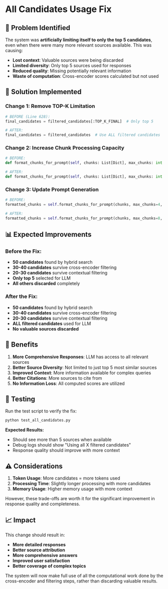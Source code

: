 # All Candidates Usage Fix

## 🎯 **Problem Identified**

The system was **artificially limiting itself to only the top 5 candidates**, even when there were many more relevant sources available. This was causing:

- **Lost context**: Valuable sources were being discarded
- **Limited diversity**: Only top 5 sources used for responses
- **Reduced quality**: Missing potentially relevant information
- **Waste of computation**: Cross-encoder scores calculated but not used

## 🔧 **Solution Implemented**

### **Change 1: Remove TOP-K Limitation**
```python
# BEFORE (Line 628):
final_candidates = filtered_candidates[:TOP_K_FINAL]  # Only top 5

# AFTER:
final_candidates = filtered_candidates  # Use ALL filtered candidates
```

### **Change 2: Increase Chunk Processing Capacity**
```python
# BEFORE:
def format_chunks_for_prompt(self, chunks: List[Dict], max_chunks: int = 4, ...)

# AFTER:
def format_chunks_for_prompt(self, chunks: List[Dict], max_chunks: int = 8, ...)
```

### **Change 3: Update Prompt Generation**
```python
# BEFORE:
formatted_chunks = self.format_chunks_for_prompt(chunks, max_chunks=4, ...)

# AFTER:
formatted_chunks = self.format_chunks_for_prompt(chunks, max_chunks=8, ...)
```

## 📊 **Expected Improvements**

### **Before the Fix:**
- **50 candidates** found by hybrid search
- **30-40 candidates** survive cross-encoder filtering
- **20-30 candidates** survive contextual filtering
- **Only top 5** selected for LLM
- **All others discarded** completely

### **After the Fix:**
- **50 candidates** found by hybrid search
- **30-40 candidates** survive cross-encoder filtering
- **20-30 candidates** survive contextual filtering
- **ALL filtered candidates** used for LLM
- **No valuable sources discarded**

## 🎯 **Benefits**

1. **More Comprehensive Responses**: LLM has access to all relevant sources
2. **Better Source Diversity**: Not limited to just top 5 most similar sources
3. **Improved Context**: More information available for complex queries
4. **Better Citations**: More sources to cite from
5. **No Information Loss**: All computed scores are utilized

## 🧪 **Testing**

Run the test script to verify the fix:
```bash
python test_all_candidates.py
```

**Expected Results:**
- Should see more than 5 sources when available
- Debug logs should show "Using all X filtered candidates"
- Response quality should improve with more context

## ⚠️ **Considerations**

1. **Token Usage**: More candidates = more tokens used
2. **Processing Time**: Slightly longer processing with more candidates
3. **Memory Usage**: Higher memory usage with more context

However, these trade-offs are worth it for the significant improvement in response quality and completeness.

## 📈 **Impact**

This change should result in:
- **More detailed responses**
- **Better source attribution**
- **More comprehensive answers**
- **Improved user satisfaction**
- **Better coverage of complex topics**

The system will now make full use of all the computational work done by the cross-encoder and filtering steps, rather than discarding valuable results. 